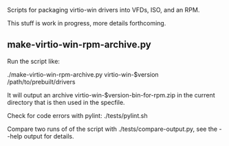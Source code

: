 Scripts for packaging virtio-win drivers into VFDs, ISO, and an RPM.

This stuff is work in progress, more details forthcoming.


make-virtio-win-rpm-archive.py
------------------------------

Run the script like:

  ./make-virtio-win-rpm-archive.py virtio-win-$version /path/to/prebuilt/drivers

It will output an archive virtio-win-$version-bin-for-rpm.zip in the current
directory that is then used in the specfile.

Check for code errors with pylint: ./tests/pylint.sh

Compare two runs of of the script with ./tests/compare-output.py, see the
--help output for details.
